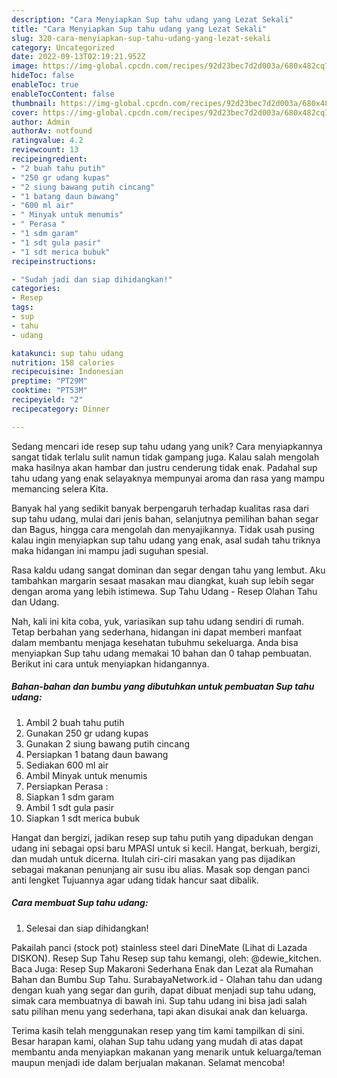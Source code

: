 ```yaml
---
description: "Cara Menyiapkan Sup tahu udang yang Lezat Sekali"
title: "Cara Menyiapkan Sup tahu udang yang Lezat Sekali"
slug: 320-cara-menyiapkan-sup-tahu-udang-yang-lezat-sekali
category: Uncategorized
date: 2022-09-13T02:19:21.952Z
image: https://img-global.cpcdn.com/recipes/92d23bec7d2d003a/680x482cq70/sup-tahu-udang-foto-resep-utama.jpg
hideToc: false
enableToc: true
enableTocContent: false
thumbnail: https://img-global.cpcdn.com/recipes/92d23bec7d2d003a/680x482cq70/sup-tahu-udang-foto-resep-utama.jpg
cover: https://img-global.cpcdn.com/recipes/92d23bec7d2d003a/680x482cq70/sup-tahu-udang-foto-resep-utama.jpg
author: Admin
authorAv: notfound
ratingvalue: 4.2
reviewcount: 13
recipeingredient:
- "2 buah tahu putih"
- "250 gr udang kupas"
- "2 siung bawang putih cincang"
- "1 batang daun bawang"
- "600 ml air"
- " Minyak untuk menumis"
- " Perasa "
- "1 sdm garam"
- "1 sdt gula pasir"
- "1 sdt merica bubuk"
recipeinstructions:

- "Sudah jadi dan siap dihidangkan!"
categories:
- Resep
tags:
- sup
- tahu
- udang

katakunci: sup tahu udang 
nutrition: 158 calories
recipecuisine: Indonesian
preptime: "PT29M"
cooktime: "PT53M"
recipeyield: "2"
recipecategory: Dinner

---
```





Sedang mencari ide resep sup tahu udang yang unik? Cara menyiapkannya sangat tidak terlalu sulit namun tidak gampang juga. Kalau salah mengolah maka hasilnya akan hambar dan justru cenderung tidak enak. Padahal sup tahu udang yang enak selayaknya mempunyai aroma dan rasa yang mampu memancing selera Kita.





Banyak hal yang sedikit banyak berpengaruh terhadap kualitas rasa dari sup tahu udang, mulai dari jenis bahan, selanjutnya pemilihan bahan segar dan Bagus, hingga cara mengolah dan menyajikannya. Tidak usah pusing kalau ingin menyiapkan sup tahu udang yang enak,      asal sudah tahu triknya maka hidangan ini mampu jadi suguhan spesial.














Rasa kaldu udang sangat dominan dan segar dengan tahu yang lembut. Aku tambahkan margarin sesaat masakan mau diangkat, kuah sup lebih segar dengan aroma yang lebih istimewa. Sup Tahu Udang - Resep Olahan Tahu dan Udang.






Nah, kali ini kita coba, yuk, variasikan sup tahu udang sendiri di rumah. Tetap berbahan yang sederhana, hidangan ini dapat memberi manfaat dalam membantu menjaga kesehatan tubuhmu sekeluarga. Anda bisa menyiapkan Sup tahu udang memakai 10 bahan dan 0 tahap pembuatan. Berikut ini cara untuk menyiapkan hidangannya.

<!--inarticleads1-->

##### Bahan-bahan dan bumbu yang dibutuhkan untuk pembuatan Sup tahu udang:

1. Ambil 2 buah tahu putih
1. Gunakan 250 gr udang kupas
1. Gunakan 2 siung bawang putih cincang
1. Persiapkan 1 batang daun bawang
1. Sediakan 600 ml air
1. Ambil  Minyak untuk menumis
1. Persiapkan  Perasa :
1. Siapkan 1 sdm garam
1. Ambil 1 sdt gula pasir
1. Siapkan 1 sdt merica bubuk


Hangat dan bergizi, jadikan resep sup tahu putih yang dipadukan dengan udang ini sebagai opsi baru MPASI untuk si kecil. Hangat, berkuah, bergizi, dan mudah untuk dicerna. Itulah ciri-ciri masakan yang pas dijadikan sebagai makanan penunjang air susu ibu alias. Masak sop dengan panci anti lengket Tujuannya agar udang tidak hancur saat dibalik. 

<!--inarticleads2-->

##### Cara membuat Sup tahu udang:


1. Selesai dan siap dihidangkan!

Pakailah panci (stock pot) stainless steel dari DineMate (Lihat di Lazada DISKON). Resep Sup Tahu Resep sup tahu kemangi, oleh: @dewie_kitchen. Baca Juga: Resep Sup Makaroni Sederhana Enak dan Lezat ala Rumahan Bahan dan Bumbu Sup Tahu. SurabayaNetwork.id - Olahan tahu dan udang dengan kuah yang segar dan gurih, dapat dibuat menjadi sup tahu udang, simak cara membuatnya di bawah ini. Sup tahu udang ini bisa jadi salah satu pilihan menu yang sederhana, tapi akan disukai anak dan keluarga. 

Terima kasih telah menggunakan resep yang tim kami tampilkan di sini. Besar harapan kami, olahan Sup tahu udang yang mudah di atas dapat membantu anda menyiapkan makanan yang menarik untuk keluarga/teman maupun menjadi ide dalam berjualan makanan. Selamat mencoba!
